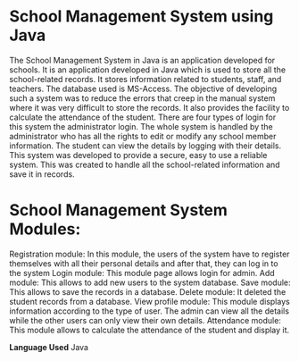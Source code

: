 # School Management System using Java

The School Management System in Java is an application developed for schools. 
It is an application developed in Java which is used to store all the school-related records.
It stores information related to students, staff, and teachers. The database used is MS-Access.
The objective of developing such a system was to reduce the errors that creep in the manual system where it was very difficult to store the records.
It also provides the facility to calculate the attendance of the student. There are four types of login for this system the administrator login.
The whole system is handled by the administrator who has all the rights to edit or modify any school member information. 
The student can view the details by logging with their details.
This system was developed to provide a secure, easy to use a reliable system. This was created to handle all the school-related information and save it in records.

# School Management System Modules:
Registration module: In this module, the users of the system have to register themselves with all their personal details and after that, they can log in to the system
Login module: This module page allows login for admin.
Add module: This allows to add new users to the system database.
Save module: This allows to save the records in a database.
Delete module: It deleted the student records from a database.
View profile module: This module displays information according to the type of user. The admin can view all the details while the other users can only view their own details.
Attendance module: This module allows to calculate the attendance of the student and display it.

<b>Language Used</b>
 Java
